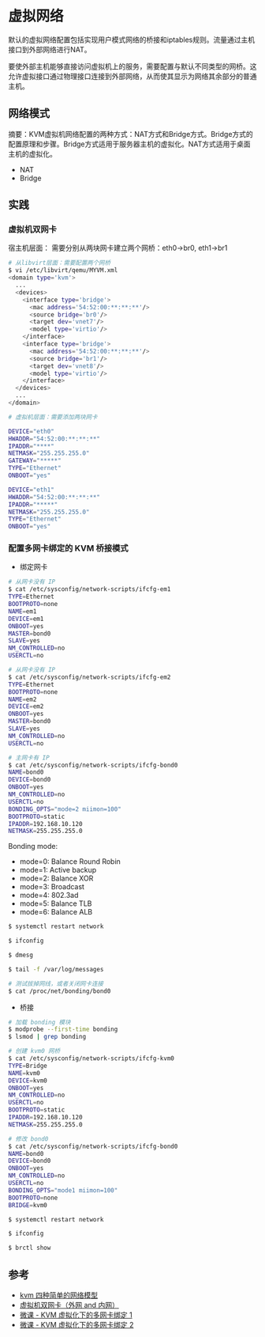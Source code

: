 # 虚拟网络

默认的虚拟网络配置包括实现用户模式网络的桥接和iptables规则。流量通过主机接口到外部网络进行NAT。

要使外部主机能够直接访问虚拟机上的服务，需要配置与默认不同类型的网桥。这允许虚拟接口通过物理接口连接到外部网络，从而使其显示为网络其余部分的普通主机。

## 网络模式

摘要：KVM虚拟机网络配置的两种方式：NAT方式和Bridge方式。Bridge方式的配置原理和步骤。Bridge方式适用于服务器主机的虚拟化。NAT方式适用于桌面主机的虚拟化。

* NAT
* Bridge

## 实践

### 虚拟机双网卡

宿主机层面： 需要分别从两块网卡建立两个网桥：eth0->br0, eth1->br1

```bash
# 从libvirt层面：需要配置两个网桥
$ vi /etc/libvirt/qemu/MYVM.xml
<domain type='kvm'>
  ...
  <devices>
    <interface type='bridge'>
      <mac address='54:52:00:**:**:**'/>
      <source bridge='br0'/>
      <target dev='vnet7'/>
      <model type='virtio'/>
    </interface>
    <interface type='bridge'>
      <mac address='54:52:00:**:**:**'/>
      <source bridge='br1'/>
      <target dev='vnet8'/>
      <model type='virtio'/>
    </interface>
  </devices>
  ...
</domain>
```

```bash
# 虚拟机层面：需要添加两块网卡

DEVICE="eth0"
HWADDR="54:52:00:**:**:**"
IPADDR="****"
NETMASK="255.255.255.0"
GATEWAY="*****"
TYPE="Ethernet"
ONBOOT="yes"

DEVICE="eth1"
HWADDR="54:52:00:**:**:**"
IPADDR="*****"
NETMASK="255.255.255.0"
TYPE="Ethernet"
ONBOOT="yes"
```

### 配置多网卡绑定的 KVM 桥接模式

* 绑定网卡

```bash
# 从网卡没有 IP
$ cat /etc/sysconfig/network-scripts/ifcfg-em1
TYPE=Ethernet
BOOTPROTO=none
NAME=em1
DEVICE=em1
ONBOOT=yes
MASTER=bond0
SLAVE=yes
NM_CONTROLLED=no
USERCTL=no

# 从网卡没有 IP
$ cat /etc/sysconfig/network-scripts/ifcfg-em2
TYPE=Ethernet
BOOTPROTO=none
NAME=em2
DEVICE=em2
ONBOOT=yes
MASTER=bond0
SLAVE=yes
NM_CONTROLLED=no
USERCTL=no

# 主网卡有 IP
$ cat /etc/sysconfig/network-scripts/ifcfg-bond0
NAME=bond0
DEVICE=bond0
ONBOOT=yes
NM_CONTROLLED=no
USERCTL=no
BONDING_OPTS="mode=2 miimon=100"
BOOTPROTO=static
IPADDR=192.168.10.120
NETMASK=255.255.255.0
```

Bonding mode:

* mode=0: Balance Round Robin
* mode=1: Active backup
* mode=2: Balance XOR
* mode=3: Broadcast
* mode=4: 802.3ad
* mode=5: Balance TLB
* mode=6: Balance ALB

```BASH
$ systemctl restart network

$ ifconfig

$ dmesg

$ tail -f /var/log/messages

# 测试拔掉网线，或者关闭网卡连接
$ cat /proc/net/bonding/bond0
```

* 桥接

```bash
# 加载 bonding 模块
$ modprobe --first-time bonding
$ lsmod | grep bonding
```

```bash
# 创建 kvm0 网桥
$ cat /etc/sysconfig/network-scripts/ifcfg-kvm0
TYPE=Bridge
NAME=kvm0
DEVICE=kvm0
ONBOOT=yes
NM_CONTROLLED=no
USERCTL=no
BOOTPROTO=static
IPADDR=192.168.10.120
NETMASK=255.255.255.0

# 修改 bond0
$ cat /etc/sysconfig/network-scripts/ifcfg-bond0
NAME=bond0
DEVICE=bond0
ONBOOT=yes
NM_CONTROLLED=no
USERCTL=no
BONDING_OPTS="mode1 miimon=100"
BOOTPROTO=none
BRIDGE=kvm0

$ systemctl restart network

$ ifconfig

$ brctl show
```

## 参考

* [kvm 四种简单的网络模型](https://www.cnblogs.com/hukey/p/6436211.html)
* [虚拟机双网卡（外网 and 内网）](http://cloudera.iteye.com/blog/1390080)
* [微课 - KVM 虚拟化下的多网卡绑定 1](https://v.qq.com/x/page/i0360zriu40.html)
* [微课 - KVM 虚拟化下的多网卡绑定 2](https://v.qq.com/x/page/b03609jwnlz.html)